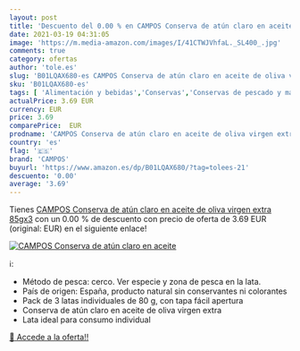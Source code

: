 ```yaml
---
layout: post
title: 'Descuento del 0.00 % en CAMPOS Conserva de atún claro en aceite '
date: 2021-03-19 04:31:05
image: 'https://m.media-amazon.com/images/I/41CTWJVhfaL._SL400_.jpg'
comments: true
category: ofertas
author: 'tole.es'
slug: 'B01LQAX680-es CAMPOS Conserva de atún claro en aceite de oliva virgen...'
sku: 'B01LQAX680-es'
tags: [ 'Alimentación y bebidas','Conservas','Conservas de pescado y marisco','aceite','atún','campos','claro','conserva','de','extra','oliva','virgen', ]
actualPrice: 3.69 EUR
currency: EUR
price: 3.69
comparePrice:  EUR
prodname: 'CAMPOS Conserva de atún claro en aceite de oliva virgen extra 85gx3'
country: 'es'
flag: '🇪🇸'
brand: 'CAMPOS'
buyurl: 'https://www.amazon.es/dp/B01LQAX680/?tag=tolees-21'
descuento: '0.00'
average: '3.69'
---
```


Tienes [CAMPOS Conserva de atún claro en aceite de oliva virgen extra 85gx3](https://www.amazon.es/dp/B01LQAX680/?tag=tolees-21) con un 0.00 % de descuento con precio de oferta de 3.69 EUR (original:  EUR) en el siguiente enlace!

[![CAMPOS Conserva de atún claro en aceite ](https://m.media-amazon.com/images/I/41CTWJVhfaL._SL400_.jpg)](https://www.amazon.es/dp/B01LQAX680/?tag=tolees-21)

ℹ️:

- Método de pesca: cerco. Ver especie y zona de pesca en la lata.
- País de origen: España, producto natural sin conservantes ni colorantes
- Pack de 3 latas individuales de 80 g, con tapa fácil apertura
- Conserva de atún claro en aceite de oliva virgen extra
- Lata ideal para consumo individual

[🛒 Accede a la oferta!!](https://www.amazon.es/dp/B01LQAX680/?tag=tolees-21)
